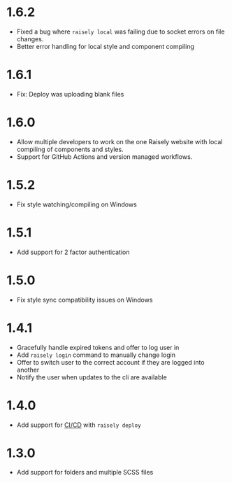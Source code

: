 # 1.6.2

- Fixed a bug where `raisely local` was failing due to socket errors on file changes.
- Better error handling for local style and component compiling

# 1.6.1

- Fix: Deploy was uploading blank files

# 1.6.0

- Allow multiple developers to work on the one Raisely website with local compiling of components and styles.
- Support for GitHub Actions and version managed workflows.

# 1.5.2

- Fix style watching/compiling on Windows

# 1.5.1

- Add support for 2 factor authentication

# 1.5.0

- Fix style sync compatibility issues on Windows

# 1.4.1

- Gracefully handle expired tokens and offer to log user in
- Add `raisely login` command to manually change login
- Offer to switch user to the correct account if they are logged into another
- Notify the user when updates to the cli are available

# 1.4.0

- Add support for [CI/CD](https://github.com/raisely/cli#cicd-usage) with `raisely deploy`

# 1.3.0

- Add support for folders and multiple SCSS files
